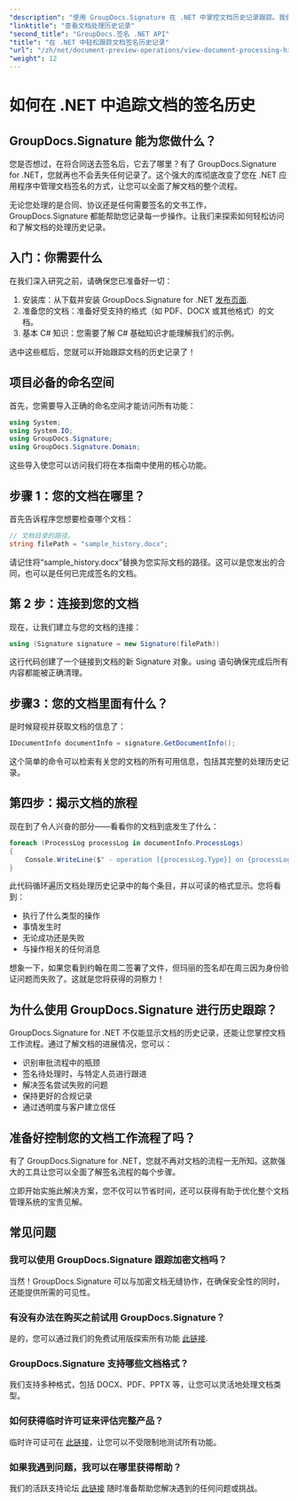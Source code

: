 ```yaml
---
"description": "使用 GroupDocs.Signature 在 .NET 中掌控文档历史记录跟踪。我们的分步指南可帮助您监控签名流程并优化工作流程管理。"
"linktitle": "查看文档处理历史记录"
"second_title": "GroupDocs.签名 .NET API"
"title": "在 .NET 中轻松跟踪文档签名历史记录"
"url": "/zh/net/document-preview-operations/view-document-processing-history/"
"weight": 12
---
```


# 如何在 .NET 中追踪文档的签名历史

## GroupDocs.Signature 能为您做什么？

您是否想过，在将合同送去签名后，它去了哪里？有了 GroupDocs.Signature for .NET，您就再也不会丢失任何记录了。这个强大的库彻底改变了您在 .NET 应用程序中管理文档签名的方式，让您可以全面了解文档的整个流程。

无论您处理的是合同、协议还是任何需要签名的文书工作，GroupDocs.Signature 都能帮助您记录每一步操作。让我们来探索如何轻松访问和了解文档的处理历史记录。

## 入门：你需要什么

在我们深入研究之前，请确保您已准备好一切：

1. 安装库：从下载并安装 GroupDocs.Signature for .NET [发布页面](https://releases。groupdocs.com/signature/net/).
2. 准备您的文档：准备好受支持的格式（如 PDF、DOCX 或其他格式）的文档。
3. 基本 C# 知识：您需要了解 C# 基础知识才能理解我们的示例。

选中这些框后，您就可以开始跟踪文档的历史记录了！

## 项目必备的命名空间

首先，您需要导入正确的命名空间才能访问所有功能：

```csharp
using System;
using System.IO;
using GroupDocs.Signature;
using GroupDocs.Signature.Domain;
```

这些导入使您可以访问我们将在本指南中使用的核心功能。

## 步骤 1：您的文档在哪里？

首先告诉程序您想要检查哪个文档：

```csharp
// 文档目录的路径。
string filePath = "sample_history.docx";
```

请记住将“sample_history.docx”替换为您实际文档的路径。这可以是您发出的合同，也可以是任何已完成签名的文档。

## 第 2 步：连接到您的文档

现在，让我们建立与您的文档的连接：

```csharp
using (Signature signature = new Signature(filePath))
```

这行代码创建了一个链接到文档的新 Signature 对象。using 语句确保完成后所有内容都能被正确清理。

## 步骤3：您的文档里面有什么？

是时候窥视并获取文档的信息了：

```csharp
IDocumentInfo documentInfo = signature.GetDocumentInfo();
```

这个简单的命令可以检索有关您的文档的所有可用信息，包括其完整的处理历史记录。

## 第四步：揭示文档的旅程

现在到了令人兴奋的部分——看看你的文档到底发生了什么：

```csharp
foreach (ProcessLog processLog in documentInfo.ProcessLogs)
{
    Console.WriteLine($" - operation [{processLog.Type}] on {processLog.Date.ToShortDateString()}. Succeeded/Failed {processLog.Succeeded}/{processLog.Failed}. Message: {processLog.Message}");
}
```

此代码循环遍历文档处理历史记录中的每个条目，并以可读的格式显示。您将看到：
- 执行了什么类型的操作
- 事情发生时
- 无论成功还是失败
- 与操作相关的任何消息

想象一下，如果您看到约翰在周二签署了文件，但玛丽的签名却在周三因为身份验证问题而失败了。这就是您将获得的洞察力！

## 为什么使用 GroupDocs.Signature 进行历史跟踪？

GroupDocs.Signature for .NET 不仅能显示文档的历史记录，还能让您掌控文档工作流程。通过了解文档的进展情况，您可以：

- 识别审批流程中的瓶颈
- 签名待处理时，与特定人员进行跟进
- 解决签名尝试失败的问题
- 保持更好的合规记录
- 通过透明度与客户建立信任

## 准备好控制您的文档工作流程了吗？

有了 GroupDocs.Signature for .NET，您就不再对文档的流程一无所知。这款强大的工具让您可以全面了解签名流程的每个步骤。

立即开始实施此解决方案，您不仅可以节省时间，还可以获得有助于优化整个文档管理系统的宝贵见解。

## 常见问题

### 我可以使用 GroupDocs.Signature 跟踪加密文档吗？

当然！GroupDocs.Signature 可以与加密文档无缝协作，在确保安全性的同时，还能提供所需的可见性。

### 有没有办法在购买之前试用 GroupDocs.Signature？

是的，您可以通过我们的免费试用版探索所有功能 [此链接](https://releases。groupdocs.com/).

### GroupDocs.Signature 支持哪些文档格式？

我们支持多种格式，包括 DOCX、PDF、PPTX 等，让您可以灵活地处理文档类型。

### 如何获得临时许可证来评估完整产品？

临时许可证可在 [此链接](https://purchase.groupdocs.com/temporary-license/)，让您可以不受限制地测试所有功能。

### 如果我遇到问题，我可以在哪里获得帮助？

我们的活跃支持论坛 [此链接](https://forum.groupdocs.com/c/signature/13) 随时准备帮助您解决遇到的任何问题或挑战。